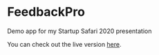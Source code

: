 # FeedbackPro
Demo app for my Startup Safari 2020 presentation

You can check out the live version [here](https://feedbackpro.functionaldude.com).
